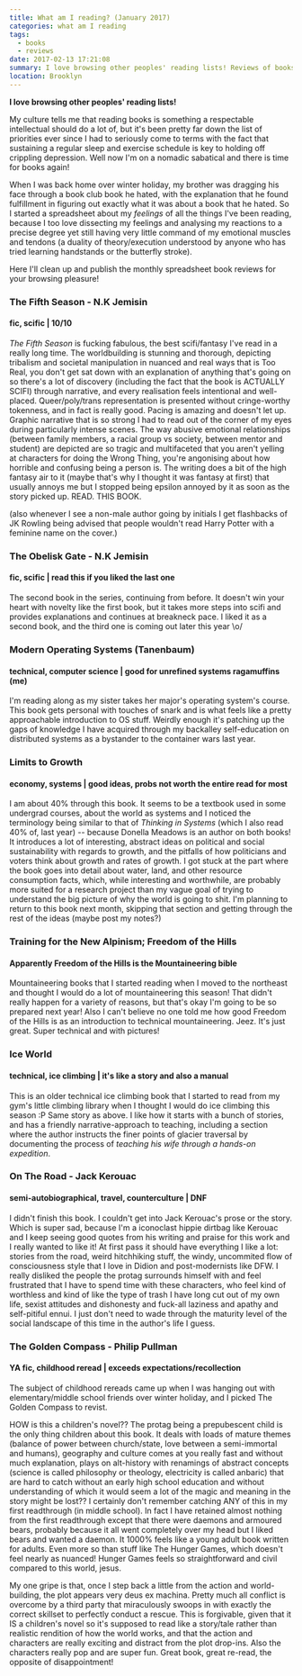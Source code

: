 ```yaml
---
title: What am I reading? (January 2017)
categories: what am I reading
tags:
  - books
  - reviews
date: 2017-02-13 17:21:08
summary: I love browsing other peoples' reading lists! Reviews of books I read in 2017 Jan
location: Brooklyn
---
```


<strong>I love browsing other peoples' reading lists!</strong>
<!-- more -->

My culture tells me that reading books is something a respectable intellectual should do a lot of, but it's been pretty far down the list of priorities ever since I had to seriously come to terms with the fact that sustaining a regular sleep and exercise schedule is key to holding off crippling depression. Well now I'm on a nomadic sabatical and there is time for books again!

When I was back home over winter holiday, my brother was dragging his face through a book club book he hated, with the explanation that he found fulfillment in figuring out exactly what it was about a book that he hated. So I started a spreadsheet about my _feelings_ of all the things I've been reading, because I too love dissecting my feelings and analysing my reactions to a precise degree yet still having very little command of my emotional muscles and tendons (a duality of theory/execution understood by anyone who has tried learning handstands or the butterfly stroke).

Here I'll clean up and publish the monthly spreadsheet book reviews for your browsing pleasure!

<!-- more -->

### The Fifth Season - N.K Jemisin
#### fic, scific | 10/10

_The Fifth Season_ is fucking fabulous, the best scifi/fantasy I've read in a really long time. The worldbuilding is stunning and thorough, depicting tribalism and societal manipulation in nuanced and real ways that is Too Real, you don't get sat down with an explanation of anything that's going on so there's a lot of discovery (including the fact that the book is ACTUALLY SCIFI) through narrative, and every realisation feels intentional and well-placed. Queer/poly/trans representation is presented without cringe-worthy tokenness, and in fact is really good. Pacing is amazing and doesn't let up. Graphic narrative that is so strong I had to read out of the corner of my eyes during particularly intense scenes. The way abusive emotional relationships (between family members, a racial group vs society, between mentor and student) are depicted are so tragic and multifaceted that you aren't yelling at characters for doing the Wrong Thing, you're angonising about how horrible and confusing being a person is. The writing does a bit of the high fantasy air to it (maybe that's why I thought it was fantasy at first) that usually annoys me but I stopped being epsilon annoyed by it as soon as the story picked up. READ. THIS BOOK.

(also whenever I see a non-male author going by initials I get flashbacks of JK Rowling being advised that people wouldn't read Harry Potter with a feminine name on the cover.)

### The Obelisk Gate - N.K Jemisin
#### fic, scific | read this if you liked the last one

The second book in the series, continuing from before. It doesn't win your heart with novelty like the first book, but it takes more steps into scifi and provides explanations and continues at breakneck pace. I liked it as a second book, and the third one is coming out later this year \o/

### Modern Operating Systems (Tanenbaum)
#### technical, computer science | good for unrefined systems ragamuffins (me)

I'm reading along as my sister takes her major's operating system's course. This book gets personal with touches of snark and is what feels like a pretty approachable introduction to OS stuff. Weirdly enough it's patching up the gaps of knowledge I have acquired through my backalley self-education on distributed systems as a bystander to the container wars last year.

### Limits to Growth
#### economy, systems | good ideas, probs not worth the entire read for most

I am about 40% through this book. It seems to be a textbook used in some undergrad courses, about the world as systems and I noticed the terminology being similar to that of _Thinking in Systems_ (which I also read 40% of, last year) -- because Donella Meadows is an author on both books! It introduces a lot of interesting, abstract ideas on political and social sustainability with regards to growth, and the pitfalls of how politicians and voters think about growth and rates of growth. I got stuck at the part where the book goes into detail about water, land, and other resource consumption facts, which, while interesting and worthwhile, are probably more suited for a research project than my vague goal of trying to understand the big picture of why the world is going to shit. I'm planning to return to this book next month, skipping that section and getting through the rest of the ideas (maybe post my notes?)

### Training for the New Alpinism; Freedom of the Hills
#### Apparently Freedom of the Hills is the Mountaineering bible

Mountaineering books that I started reading when I moved to the northeast and thought I would do a lot of mountaineering this season! That didn't really happen for a variety of reasons, but that's okay I'm going to be so prepared next year! Also I can't believe no one told me how good Freedom of the Hills is as an introduction to technical mountaineering. Jeez. It's just great. Super technical and with pictures!

### Ice World
#### technical, ice climbing | it's like a story and also a manual

This is an older technical ice climbing book that I started to read from my gym's little climbing library when I thought I would do ice climbing this season :P Same story as above. I like how it starts with a bunch of stories, and has a friendly narrative-approach to teaching, including a section where the author instructs the finer points of glacier traversal by documenting the process of _teaching his wife through a hands-on expedition_.

### On The Road - Jack Kerouac
#### semi-autobiographical, travel, counterculture | DNF

I didn't finish this book. I couldn't get into Jack Kerouac's prose or the story. Which is super sad, because I'm a iconoclast hippie dirtbag like Kerouac and I keep seeing good quotes from his writing and praise for this work and I really wanted to like it! At first pass it should have everything I like a lot: stories from the road, weird hitchhiking stuff, the windy, uncommited flow of consciousness style that I love in Didion and post-modernists like DFW. I really disliked the people the protag surrounds himself with and feel frustrated that I have to spend time with these characters, who feel kind of worthless and kind of like the type of trash I have long cut out of my own life, sexist attitudes and dishonesty and fuck-all laziness and apathy and self-pitiful ennui. I just don't need to wade through the maturity level of the social landscape of this time in the author's life I guess.

### The Golden Compass - Philip Pullman
#### YA fic, childhood reread | exceeds expectations/recollection

The subject of childhood rereads came up when I was hanging out with elementary/middle school friends over winter holiday, and I picked The Golden Compass to revist.

HOW is this a children's novel?? The protag being a prepubescent child is the only thing children about this book. It deals with loads of mature themes (balance of power between church/state, love between a semi-immortal and humans), geography and culture comes at you really fast and without much explanation, plays on alt-history with renamings of abstract concepts (science is called philosophy or theology, electricity is called anbaric) that are hard to catch without an early high school education and without understanding of which it would seem a lot of the magic and meaning in the story might be lost?? I certainly don't remember catching ANY of this in my first readthrough (in middle school). In fact I have retained almost nothing from the first readthrough except that there were daemons and armoured bears, probably because it all went completely over my head but I liked bears and wanted a daemon. It 1000% feels like a young adult book written for adults. Even more so than stuff like The Hunger Games, which doesn't feel nearly as nuanced! Hunger Games feels so straightforward and civil compared to this world, jesus.

My one gripe is that, once I step back a little from the action and world-building, the plot appears very deus ex machina. Pretty much all conflict is overcome by a third party that miraculously swoops in with exactly the correct skillset to perfectly conduct a rescue. This is forgivable, given that it IS a children's novel so it's supposed to read like a story/tale rather than realistic rendition of how the world works, and that the action and characters are really exciting and distract from the plot drop-ins. Also the characters really pop and are super fun. Great book, great re-read, the opposite of disappointment!
